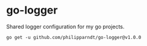 # go-logger

Shared logger configuration for my go projects.


```
go get -u github.com/philipparndt/go-logger@v1.0.0
```
